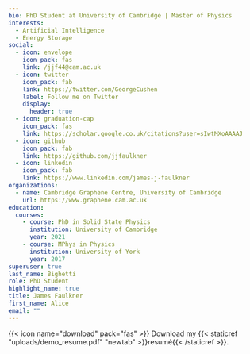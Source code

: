 ```yaml
---
bio: PhD Student at University of Cambridge | Master of Physics
interests:
  - Artificial Intelligence
  - Energy Storage
social:
  - icon: envelope
    icon_pack: fas
    link: /jjf44@cam.ac.uk
  - icon: twitter
    icon_pack: fab
    link: https://twitter.com/GeorgeCushen
    label: Follow me on Twitter
    display:
      header: true
  - icon: graduation-cap
    icon_pack: fas
    link: https://scholar.google.co.uk/citations?user=sIwtMXoAAAAJ
  - icon: github
    icon_pack: fab
    link: https://github.com/jjfaulkner
  - icon: linkedin
    icon_pack: fab
    link: https://www.linkedin.com/james-j-faulkner
organizations:
  - name: Cambridge Graphene Centre, University of Cambridge
    url: https://www.graphene.cam.ac.uk
education:
  courses:
    - course: PhD in Solid State Physics
      institution: University of Cambridge
      year: 2021
    - course: MPhys in Physics
      institution: University of York
      year: 2017
superuser: true
last_name: Bighetti
role: PhD Student
highlight_name: true
title: James Faulkner
first_name: Alice
email: ""
---
```



{{< icon name="download" pack="fas" >}} Download my {{< staticref "uploads/demo_resume.pdf" "newtab" >}}resumé{{< /staticref >}}.